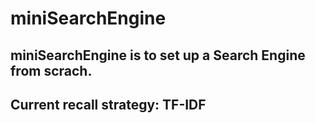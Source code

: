 # miniSearchEngine
## miniSearchEngine is to set up a Search Engine from scrach. 
## Current recall strategy: TF-IDF
